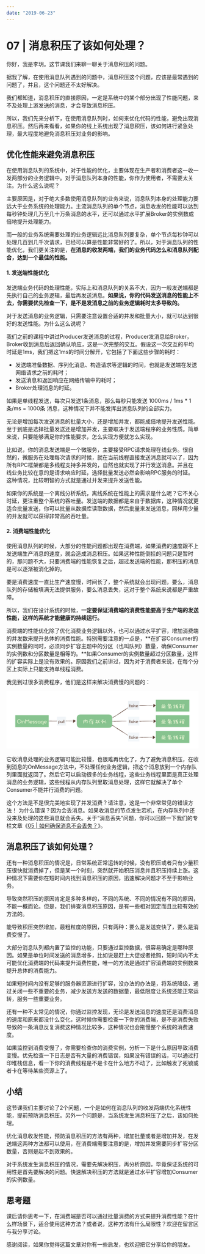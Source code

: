 ```yaml
---
date: "2019-06-23"
---  
```

      
# 07 | 消息积压了该如何处理？
你好，我是李玥。这节课我们来聊一聊关于消息积压的问题。

据我了解，在使用消息队列遇到的问题中，消息积压这个问题，应该是最常遇到的问题了，并且，这个问题还不太好解决。

我们都知道，消息积压的直接原因，一定是系统中的某个部分出现了性能问题，来不及处理上游发送的消息，才会导致消息积压。

所以，我们先来分析下，在使用消息队列时，如何来优化代码的性能，避免出现消息积压。然后再来看看，如果你的线上系统出现了消息积压，该如何进行紧急处理，最大程度地避免消息积压对业务的影响。

## 优化性能来避免消息积压

在使用消息队列的系统中，对于性能的优化，主要体现在生产者和消费者这一收一发两部分的业务逻辑中。对于消息队列本身的性能，你作为使用者，不需要太关注。为什么这么说呢？

主要原因是，对于绝大多数使用消息队列的业务来说，消息队列本身的处理能力要远大于业务系统的处理能力。主流消息队列的单个节点，消息收发的性能可以达到每秒钟处理几万至几十万条消息的水平，还可以通过水平扩展Broker的实例数成倍地提升处理能力。

而一般的业务系统需要处理的业务逻辑远比消息队列要复杂，单个节点每秒钟可以处理几百到几千次请求，已经可以算是性能非常好的了。所以，对于消息队列的性能优化，我们更关注的是，**在消息的收发两端，我们的业务代码怎么和消息队列配合，达到一个最佳的性能。**

<!-- [[[read_end]]] -->

#### 1\. 发送端性能优化

发送端业务代码的处理性能，实际上和消息队列的关系不大，因为一般发送端都是先执行自己的业务逻辑，最后再发送消息。**如果说，你的代码发送消息的性能上不去，你需要优先检查一下，是不是发消息之前的业务逻辑耗时太多导致的。**

对于发送消息的业务逻辑，只需要注意设置合适的并发和批量大小，就可以达到很好的发送性能。为什么这么说呢？

我们之前的课程中讲过Producer发送消息的过程，Producer发消息给Broker，Broker收到消息后返回确认响应，这是一次完整的交互。假设这一次交互的平均时延是1ms，我们把这1ms的时间分解开，它包括了下面这些步骤的耗时：

* 发送端准备数据、序列化消息、构造请求等逻辑的时间，也就是发送端在发送网络请求之前的耗时；
* 发送消息和返回响应在网络传输中的耗时；
* Broker处理消息的时延。

如果是单线程发送，每次只发送1条消息，那么每秒只能发送 1000ms / 1ms \* 1条/ms = 1000条 消息，这种情况下并不能发挥出消息队列的全部实力。

无论是增加每次发送消息的批量大小，还是增加并发，都能成倍地提升发送性能。至于到底是选择批量发送还是增加并发，主要取决于发送端程序的业务性质。简单来说，只要能够满足你的性能要求，怎么实现方便就怎么实现。

比如说，你的消息发送端是一个微服务，主要接受RPC请求处理在线业务。很自然的，微服务在处理每次请求的时候，就在当前线程直接发送消息就可以了，因为所有RPC框架都是多线程支持多并发的，自然也就实现了并行发送消息。并且在线业务比较在意的是请求响应时延，选择批量发送必然会影响RPC服务的时延。这种情况，比较明智的方式就是通过并发来提升发送性能。

如果你的系统是一个离线分析系统，离线系统在性能上的需求是什么呢？它不关心时延，更注重整个系统的吞吐量。发送端的数据都是来自于数据库，这种情况就更适合批量发送，你可以批量从数据库读取数据，然后批量来发送消息，同样用少量的并发就可以获得非常高的吞吐量。

#### 2\. 消费端性能优化

使用消息队列的时候，大部分的性能问题都出现在消费端，如果消费的速度跟不上发送端生产消息的速度，就会造成消息积压。如果这种性能倒挂的问题只是暂时的，那问题不大，只要消费端的性能恢复之后，超过发送端的性能，那积压的消息是可以逐渐被消化掉的。

要是消费速度一直比生产速度慢，时间长了，整个系统就会出现问题，要么，消息队列的存储被填满无法提供服务，要么消息丢失，这对于整个系统来说都是严重故障。

所以，我们在设计系统的时候，**一定要保证消费端的消费性能要高于生产端的发送性能，这样的系统才能健康的持续运行。**

消费端的性能优化除了优化消费业务逻辑以外，也可以通过水平扩容，增加消费端的并发数来提升总体的消费性能。特别需要注意的一点是，**在扩容Consumer的实例数量的同时，必须同步扩容主题中的分区（也叫队列）数量，确保Consumer的实例数和分区数量是相等的。**如果Consumer的实例数量超过分区数量，这样的扩容实际上是没有效果的。原因我们之前讲过，因为对于消费者来说，在每个分区上实际上只能支持单线程消费。

我见到过很多消费程序，他们是这样来解决消费慢的问题的：

![](./httpsstatic001geekbangorgresourceimage463e463b28bda587249e74c1f3a5d33a193e.jpg)

它收消息处理的业务逻辑可能比较慢，也很难再优化了，为了避免消息积压，在收到消息的OnMessage方法中，不处理任何业务逻辑，把这个消息放到一个内存队列里面就返回了。然后它可以启动很多的业务线程，这些业务线程里面是真正处理消息的业务逻辑，这些线程从内存队列里取消息处理，这样它就解决了单个Consumer不能并行消费的问题。

这个方法是不是很完美地实现了并发消费？请注意，这是一个非常常见的错误方法！ 为什么错误？因为会丢消息。如果收消息的节点发生宕机，在内存队列中还没来及处理的这些消息就会丢失。关于“消息丢失”问题，你可以回顾一下我们的专栏文章《[05 | 如何确保消息不会丢失？](http://time.geekbang.org/column/article/111488)》。

## 消息积压了该如何处理？

还有一种消息积压的情况是，日常系统正常运转的时候，没有积压或者只有少量积压很快就消费掉了，但是某一个时刻，突然就开始积压消息并且积压持续上涨。这种情况下需要你在短时间内找到消息积压的原因，迅速解决问题才不至于影响业务。

导致突然积压的原因肯定是多种多样的，不同的系统、不同的情况有不同的原因，不能一概而论。但是，我们排查消息积压原因，是有一些相对固定而且比较有效的方法的。

能导致积压突然增加，最粗粒度的原因，只有两种：要么是发送变快了，要么是消费变慢了。

大部分消息队列都内置了监控的功能，只要通过监控数据，很容易确定是哪种原因。如果是单位时间发送的消息增多，比如说是赶上大促或者抢购，短时间内不太可能优化消费端的代码来提升消费性能，唯一的方法是通过扩容消费端的实例数来提升总体的消费能力。

如果短时间内没有足够的服务器资源进行扩容，没办法的办法是，将系统降级，通过关闭一些不重要的业务，减少发送方发送的数据量，最低限度让系统还能正常运转，服务一些重要业务。

还有一种不太常见的情况，你通过监控发现，无论是发送消息的速度还是消费消息的速度和原来都没什么变化，这时候你需要检查一下你的消费端，是不是消费失败导致的一条消息反复消费这种情况比较多，这种情况也会拖慢整个系统的消费速度。

如果监控到消费变慢了，你需要检查你的消费实例，分析一下是什么原因导致消费变慢。优先检查一下日志是否有大量的消费错误，如果没有错误的话，可以通过打印堆栈信息，看一下你的消费线程是不是卡在什么地方不动了，比如触发了死锁或者卡在等待某些资源上了。

## 小结

这节课我们主要讨论了2个问题，一个是如何在消息队列的收发两端优化系统性能，提前预防消息积压。另外一个问题是，当系统发生消息积压了之后，该如何处理。

优化消息收发性能，预防消息积压的方法有两种，增加批量或者是增加并发，在发送端这两种方法都可以使用，在消费端需要注意的是，增加并发需要同步扩容分区数量，否则是起不到效果的。

对于系统发生消息积压的情况，需要先解决积压，再分析原因，毕竟保证系统的可用性是首先要解决的问题。快速解决积压的方法就是通过水平扩容增加Consumer的实例数量。

## 思考题

课后请你思考一下，在消费端是否可以通过批量消费的方式来提升消费性能？在什么样场景下，适合使用这种方法？或者说，这种方法有什么局限性？欢迎在留言区与我分享讨论。

感谢阅读，如果你觉得这篇文章对你有一些启发，也欢迎把它分享给你的朋友。